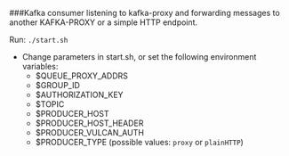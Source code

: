 ###Kafka consumer listening to kafka-proxy and forwarding messages to another KAFKA-PROXY or a simple HTTP endpoint.

Run: `./start.sh`

* Change parameters in start.sh, or set the following environment variables:
    * $QUEUE_PROXY_ADDRS
    * $GROUP_ID
    * $AUTHORIZATION_KEY
    * $TOPIC
    * $PRODUCER_HOST
    * $PRODUCER_HOST_HEADER
    * $PRODUCER_VULCAN_AUTH
    * $PRODUCER_TYPE (possible values: `proxy` or `plainHTTP`)
